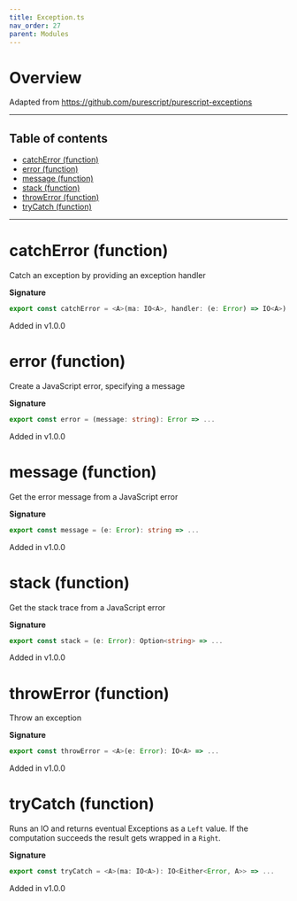 ```yaml
---
title: Exception.ts
nav_order: 27
parent: Modules
---
```


# Overview

Adapted from https://github.com/purescript/purescript-exceptions

---

<h2 class="text-delta">Table of contents</h2>

- [catchError (function)](#catcherror-function)
- [error (function)](#error-function)
- [message (function)](#message-function)
- [stack (function)](#stack-function)
- [throwError (function)](#throwerror-function)
- [tryCatch (function)](#trycatch-function)

---

# catchError (function)

Catch an exception by providing an exception handler

**Signature**

```ts
export const catchError = <A>(ma: IO<A>, handler: (e: Error) => IO<A>): IO<A> => ...
```

Added in v1.0.0

# error (function)

Create a JavaScript error, specifying a message

**Signature**

```ts
export const error = (message: string): Error => ...
```

Added in v1.0.0

# message (function)

Get the error message from a JavaScript error

**Signature**

```ts
export const message = (e: Error): string => ...
```

Added in v1.0.0

# stack (function)

Get the stack trace from a JavaScript error

**Signature**

```ts
export const stack = (e: Error): Option<string> => ...
```

Added in v1.0.0

# throwError (function)

Throw an exception

**Signature**

```ts
export const throwError = <A>(e: Error): IO<A> => ...
```

Added in v1.0.0

# tryCatch (function)

Runs an IO and returns eventual Exceptions as a `Left` value. If the computation succeeds the result gets wrapped in
a `Right`.

**Signature**

```ts
export const tryCatch = <A>(ma: IO<A>): IO<Either<Error, A>> => ...
```

Added in v1.0.0
